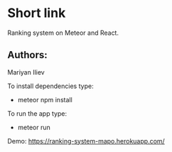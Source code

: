# Short link

Ranking system on Meteor and React.

## Authors:
Mariyan Iliev

To install dependencies type:
- meteor npm install

To run the app type:
- meteor run

Demo:
https://ranking-system-mapo.herokuapp.com/